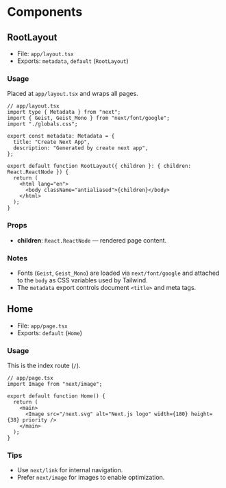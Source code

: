 # Components

## RootLayout

- File: `app/layout.tsx`
- Exports: `metadata`, `default` (`RootLayout`)

### Usage

Placed at `app/layout.tsx` and wraps all pages.

```tsx
// app/layout.tsx
import type { Metadata } from "next";
import { Geist, Geist_Mono } from "next/font/google";
import "./globals.css";

export const metadata: Metadata = {
  title: "Create Next App",
  description: "Generated by create next app",
};

export default function RootLayout({ children }: { children: React.ReactNode }) {
  return (
    <html lang="en">
      <body className="antialiased">{children}</body>
    </html>
  );
}
```

### Props

- **children**: `React.ReactNode` — rendered page content.

### Notes

- Fonts (`Geist`, `Geist_Mono`) are loaded via `next/font/google` and attached to the `body` as CSS variables used by Tailwind.
- The `metadata` export controls document `<title>` and meta tags.

## Home

- File: `app/page.tsx`
- Exports: `default` (`Home`)

### Usage

This is the index route (`/`).

```tsx
// app/page.tsx
import Image from "next/image";

export default function Home() {
  return (
    <main>
      <Image src="/next.svg" alt="Next.js logo" width={180} height={38} priority />
    </main>
  );
}
```

### Tips

- Use `next/link` for internal navigation.
- Prefer `next/image` for images to enable optimization.